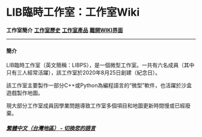 # LIB臨時工作室：工作室Wiki 
 
**工作室簡介** **[工作室歷史](history)** **[工作室產品](product)** **[離開WIKI界面](https://libps.github.io/zh-tw/About_us)**

------------

#### 簡介
LIB臨時工作室（英文簡稱：LIBPS），是一個微型工作室。一共有六名成員（其中只有三人經常活躍），該工作室於2020年8月25日創建（紀念日）。

該工作室主要製作一部分C++或Python為編程語言的“微型”軟件，也活躍於沙盒遊戲製作地圖。

現大部分工作室成員因學業問題導致工作室多個項目和地圖更新時間慢或已經廢棄。

##### [繁體中文（台灣地區） - 切換您的語言](https://libps.github.io/index.md)